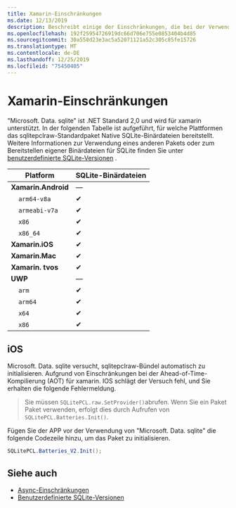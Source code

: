```yaml
---
title: Xamarin-Einschränkungen
ms.date: 12/13/2019
description: Beschreibt einige der Einschränkungen, die bei der Verwendung von xamarin auftreten werden.
ms.openlocfilehash: 192f25954726919dc66d706e755e0853404b4d85
ms.sourcegitcommit: 30a558d23e3ac5a52071121a52c305c85fe15726
ms.translationtype: MT
ms.contentlocale: de-DE
ms.lasthandoff: 12/25/2019
ms.locfileid: "75450405"
---
```

# <a name="xamarin-limitations"></a>Xamarin-Einschränkungen

"Microsoft. Data. sqlite" ist .NET Standard 2,0 und wird für xamarin unterstützt. In der folgenden Tabelle ist aufgeführt, für welche Plattformen das sqlitepclraw-Standardpaket Native SQLite-Binärdateien bereitstellt. Weitere Informationen zur Verwendung eines anderen Pakets oder zum Bereitstellen eigener Binärdateien für SQLite finden Sie unter [benutzerdefinierte SQLite-Versionen](custom-versions.md) .

| Platform | SQLite-Binärdateien |
| --- | --- |
| **Xamarin.Android** | — |
| &nbsp;&nbsp;&nbsp;&nbsp;`arm64-v8a` | ✔ |
| &nbsp;&nbsp;&nbsp;&nbsp;`armeabi-v7a` | ✔ |
| &nbsp;&nbsp;&nbsp;&nbsp;`x86` | ✔ |
| &nbsp;&nbsp;&nbsp;&nbsp;`x86_64` | ✔ |
| **Xamarin.iOS** | ✔ |
| **Xamarin.Mac** | ✔ |
| **Xamarin. tvos** | ✔ |
| **UWP** | — |
| &nbsp;&nbsp;&nbsp;&nbsp;`arm` | ✔ |
| &nbsp;&nbsp;&nbsp;&nbsp;`arm64` | ✔ |
| &nbsp;&nbsp;&nbsp;&nbsp;`x64` | ✔ |
| &nbsp;&nbsp;&nbsp;&nbsp;`x86` | ✔ |

## <a name="ios"></a>iOS

Microsoft. Data. sqlite versucht, sqlitepclraw-Bündel automatisch zu initialisieren. Aufgrund von Einschränkungen bei der Ahead-of-Time-Kompilierung (AOT) für xamarin. IOS schlägt der Versuch fehl, und Sie erhalten die folgende Fehlermeldung.

> Sie müssen `SQLitePCL.raw.SetProvider()`abrufen. Wenn Sie ein Paket Paket verwenden, erfolgt dies durch Aufrufen von `SQLitePCL.Batteries.Init()`.

Fügen Sie der APP vor der Verwendung von "Microsoft. Data. sqlite" die folgende Codezeile hinzu, um das Paket zu initialisieren.

```csharp
SQLitePCL.Batteries_V2.Init();
```

## <a name="see-also"></a>Siehe auch

* [Async-Einschränkungen](async.md)
* [Benutzerdefinierte SQLite-Versionen](custom-versions.md)
